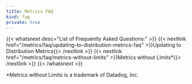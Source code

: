 ```yaml
---
title: Metrics FAQ
kind: faq
private: true
---
```


{{< whatsnext desc="List of Frequently Asked Questions:" >}}
    {{< nextlink href="/metrics/faq/updating-to-distribution-metrics-faq" >}}Updating to Distribution Metrics{{< /nextlink >}}
    {{< nextlink href="/metrics/faq/metrics-without-limits" >}}Metrics without Limits\*{{< /nextlink >}}
{{< /whatsnext >}}

\*Metrics without Limits is a trademark of Datadog, Inc.
